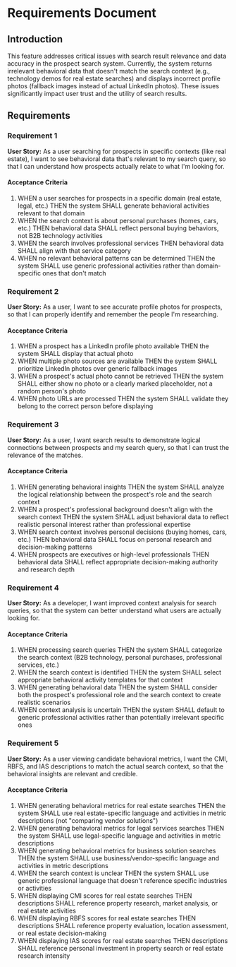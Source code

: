 # Requirements Document

## Introduction

This feature addresses critical issues with search result relevance and data accuracy in the prospect search system. Currently, the system returns irrelevant behavioral data that doesn't match the search context (e.g., technology demos for real estate searches) and displays incorrect profile photos (fallback images instead of actual LinkedIn photos). These issues significantly impact user trust and the utility of search results.

## Requirements

### Requirement 1

**User Story:** As a user searching for prospects in specific contexts (like real estate), I want to see behavioral data that's relevant to my search query, so that I can understand how prospects actually relate to what I'm looking for.

#### Acceptance Criteria

1. WHEN a user searches for prospects in a specific domain (real estate, legal, etc.) THEN the system SHALL generate behavioral activities relevant to that domain
2. WHEN the search context is about personal purchases (homes, cars, etc.) THEN behavioral data SHALL reflect personal buying behaviors, not B2B technology activities
3. WHEN the search involves professional services THEN behavioral data SHALL align with that service category
4. WHEN no relevant behavioral patterns can be determined THEN the system SHALL use generic professional activities rather than domain-specific ones that don't match

### Requirement 2

**User Story:** As a user, I want to see accurate profile photos for prospects, so that I can properly identify and remember the people I'm researching.

#### Acceptance Criteria

1. WHEN a prospect has a LinkedIn profile photo available THEN the system SHALL display that actual photo
2. WHEN multiple photo sources are available THEN the system SHALL prioritize LinkedIn photos over generic fallback images
3. WHEN a prospect's actual photo cannot be retrieved THEN the system SHALL either show no photo or a clearly marked placeholder, not a random person's photo
4. WHEN photo URLs are processed THEN the system SHALL validate they belong to the correct person before displaying

### Requirement 3

**User Story:** As a user, I want search results to demonstrate logical connections between prospects and my search query, so that I can trust the relevance of the matches.

#### Acceptance Criteria

1. WHEN generating behavioral insights THEN the system SHALL analyze the logical relationship between the prospect's role and the search context
2. WHEN a prospect's professional background doesn't align with the search context THEN the system SHALL adjust behavioral data to reflect realistic personal interest rather than professional expertise
3. WHEN search context involves personal decisions (buying homes, cars, etc.) THEN behavioral data SHALL focus on personal research and decision-making patterns
4. WHEN prospects are executives or high-level professionals THEN behavioral data SHALL reflect appropriate decision-making authority and research depth

### Requirement 4

**User Story:** As a developer, I want improved context analysis for search queries, so that the system can better understand what users are actually looking for.

#### Acceptance Criteria

1. WHEN processing search queries THEN the system SHALL categorize the search context (B2B technology, personal purchases, professional services, etc.)
2. WHEN the search context is identified THEN the system SHALL select appropriate behavioral activity templates for that context
3. WHEN generating behavioral data THEN the system SHALL consider both the prospect's professional role and the search context to create realistic scenarios
4. WHEN context analysis is uncertain THEN the system SHALL default to generic professional activities rather than potentially irrelevant specific ones

### Requirement 5

**User Story:** As a user viewing candidate behavioral metrics, I want the CMI, RBFS, and IAS descriptions to match the actual search context, so that the behavioral insights are relevant and credible.

#### Acceptance Criteria

1. WHEN generating behavioral metrics for real estate searches THEN the system SHALL use real estate-specific language and activities in metric descriptions (not "comparing vendor solutions")
2. WHEN generating behavioral metrics for legal services searches THEN the system SHALL use legal-specific language and activities in metric descriptions  
3. WHEN generating behavioral metrics for business solution searches THEN the system SHALL use business/vendor-specific language and activities in metric descriptions
4. WHEN the search context is unclear THEN the system SHALL use generic professional language that doesn't reference specific industries or activities
5. WHEN displaying CMI scores for real estate searches THEN descriptions SHALL reference property research, market analysis, or real estate activities
6. WHEN displaying RBFS scores for real estate searches THEN descriptions SHALL reference property evaluation, location assessment, or real estate decision-making
7. WHEN displaying IAS scores for real estate searches THEN descriptions SHALL reference personal investment in property search or real estate research intensity